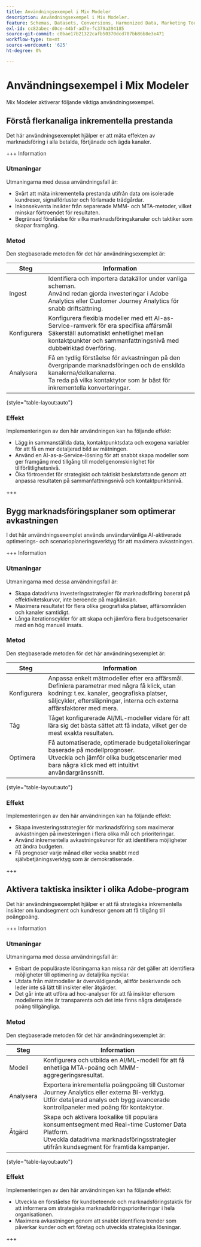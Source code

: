 ```yaml
---
title: Användningsexempel i Mix Modeler
description: Användningsexempel i Mix Modeler.
feature: Schemas, Datasets, Conversions, Harmonized Data, Marketing Touch Points, Models, Plans
exl-id: cc82abec-d0ce-44bf-ad7e-fc379a394185
source-git-commit: c0bae17b21322cafb50370dcd787bb86b8e3e471
workflow-type: tm+mt
source-wordcount: '625'
ht-degree: 0%

---
```


# Användningsexempel i Mix Modeler

Mix Modeler aktiverar följande viktiga användningsexempel.

## Förstå flerkanaliga inkrementella prestanda

Det här användningsexemplet hjälper er att mäta effekten av marknadsföring i alla betalda, förtjänade och ägda kanaler.

+++ Information

### Utmaningar

Utmaningarna med dessa användningsfall är:

* Svårt att mäta inkrementella prestanda utifrån data om isolerade kundresor, signalförluster och förlamade trädgårdar.
* Inkonsekventa insikter från separerade MMM- och MTA-metoder, vilket minskar förtroendet för resultaten.
* Begränsad förståelse för vilka marknadsföringskanaler och taktiker som skapar framgång.

### Metod

Den stegbaserade metoden för det här användningsexemplet är:

| Steg | Information |
|---|---|
| Ingest | Identifiera och importera datakällor under vanliga scheman. <br/>Använd redan gjorda investeringar i Adobe Analytics eller Customer Journey Analytics för snabb driftsättning. |
| Konfigurera | Konfigurera flexibla modeller med ett AI-as-Service-ramverk för era specifika affärsmål<br/>Säkerställ automatiskt enhetlighet mellan kontaktpunkter och sammanfattningsnivå med dubbelriktad överföring. |
| Analysera | Få en tydlig förståelse för avkastningen på den övergripande marknadsföringen och de enskilda kanalerna/delkanalerna.<br/>Ta reda på vilka kontaktytor som är bäst för inkrementella konverteringar. |

{style="table-layout:auto"}


### Effekt

Implementeringen av den här användningen kan ha följande effekt:

* Lägg in sammanställda data, kontaktpunktsdata och exogena variabler för att få en mer detaljerad bild av mätningen.
* Använd en AI-as-a-Service-lösning för att snabbt skapa modeller som ger framgång med tillgång till modellgenomskinlighet för tillförlitlighetsnivå.
* Öka förtroendet för strategiskt och taktiskt beslutsfattande genom att anpassa resultaten på sammanfattningsnivå och kontaktpunktsnivå.

+++


## Bygg marknadsföringsplaner som optimerar avkastningen

I det här användningsexemplet används användarvänliga AI-aktiverade optimerings- och scenarioplaneringsverktyg för att maximera avkastningen.

+++ Information

### Utmaningar

Utmaningarna med dessa användningsfall är:

* Skapa datadrivna investeringsstrategier för marknadsföring baserat på effektivitetskurvor, inte beroende på magkänslan.
* Maximera resultatet för flera olika geografiska platser, affärsområden och kanaler samtidigt.
* Långa iterationscykler för att skapa och jämföra flera budgetscenarier med en hög manuell insats.


### Metod

Den stegbaserade metoden för det här användningsexemplet är:

| Steg | Information |
|---|---|
| Konfigurera | Anpassa enkelt mätmodeller efter era affärsmål.<br/>Definiera parametrar med några få klick, utan kodning: t.ex. kanaler, geografiska platser, säljcykler, eftersläpningar, interna och externa affärsfaktorer med mera. |
| Tåg | Tåget konfigurerade AI/ML-modeller vidare för att lära sig det bästa sättet att få indata, vilket ger de mest exakta resultaten. |
| Optimera | Få automatiserade, optimerade budgetallokeringar baserade på modellprognoser.<br/>Utveckla och jämför olika budgetscenarier med bara några klick med ett intuitivt användargränssnitt. |

{style="table-layout:auto"}


### Effekt

Implementeringen av den här användningen kan ha följande effekt:

* Skapa investeringsstrategier för marknadsföring som maximerar avkastningen på investeringen i flera olika mål och prioriteringar.
* Använd inkrementella avkastningskurvor för att identifiera möjligheter att ändra budgeten.
* Få prognoser varje månad eller vecka snabbt med självbetjäningsverktyg som är demokratiserade.

+++

<!-- This use case is not supported with initial release

## Make data-driven inflight optimizations

This use case helps you to improve ROI weekly by assessing actual and forecasted performance to make inflight improvements.

+++ Details

### Challenges

The challenges this use case addresses are:

* Campaign performance is often slow, or lacks granularity need to confidently optimize.
* Messy, non-standardized data across dozens of channels and sources drives slow time to insight.
* No democratized access to tools and overreliance on select experts or external vendors, increasing turnaround times.



### Approach

The step based approach for this use case:

| Step | Details |
|---|---|
| Ingest | Ingest data in common schemas for easy model refreshes and reusability across Experience Platform applications.<br/>Streamline data piping, cleaning & QA with automated harmonization tools. |
| Refresh | Build and refresh AI/ML  models using a user-friendly, self-service platform.<br/>Get new results, including historic and forecasted ROIs by channel, on a weekly or monthly basis. |
| Optimize | Make rapid inflight optimizations by shifting spend across channels based on measured performance. |

{style="table-layout:auto"}


### Impact 

Successful implementation of this use can have the following impact:

* Maximize speed, scalability, and usability across measurement & analytic use cases with standardized data schemas and common data foundation.
* Rapidly make weekly or monthly inflight optimizations and maximize ROI with data-driven spend shifts that reflect best forecasted ROIs.

+++

-->

## Aktivera taktiska insikter i olika Adobe-program

Det här användningsexemplet hjälper er att få strategiska inkrementella insikter om kundsegment och kundresor genom att få tillgång till poängpoäng.

+++ Information

### Utmaningar

Utmaningarna med dessa användningsfall är:

* Enbart de populäraste lösningarna kan missa när det gäller att identifiera möjligheter till optimering av detaljrika nycklar.
* Utdata från mätmodeller är överväldigande, alltför beskrivande och leder inte så lätt till insikter eller åtgärder.
* Det går inte att utföra ad hoc-analyser för att få insikter eftersom modellerna inte är transparenta och det inte finns några detaljerade poäng tillgängliga.


### Metod

Den stegbaserade metoden för det här användningsexemplet är:

| Steg | Information |
|---|---|
| Modell | Konfigurera och utbilda en AI/ML-modell för att få enhetliga MTA-poäng och MMM-aggregeringsresultat. |
| Analysera | Exportera inkrementella poängpoäng till Customer Journey Analytics eller externa BI-verktyg.<br/>Utför detaljerad analys och bygg avancerade kontrollpaneler med poäng för kontaktytor. |
| Åtgärd | Skapa och aktivera lookalike till populära konsumentsegment med Real-time Customer Data Platform.<br/>Utveckla datadrivna marknadsföringsstrategier utifrån kundsegment för framtida kampanjer. |

{style="table-layout:auto"}


### Effekt

Implementeringen av den här användningen kan ha följande effekt:

* Utveckla en förståelse för kundbeteende och marknadsföringstaktik för att informera om strategiska marknadsföringsprioriteringar i hela organisationen.
* Maximera avkastningen genom att snabbt identifiera trender som påverkar kunder och ert företag och utveckla strategiska lösningar.


+++
